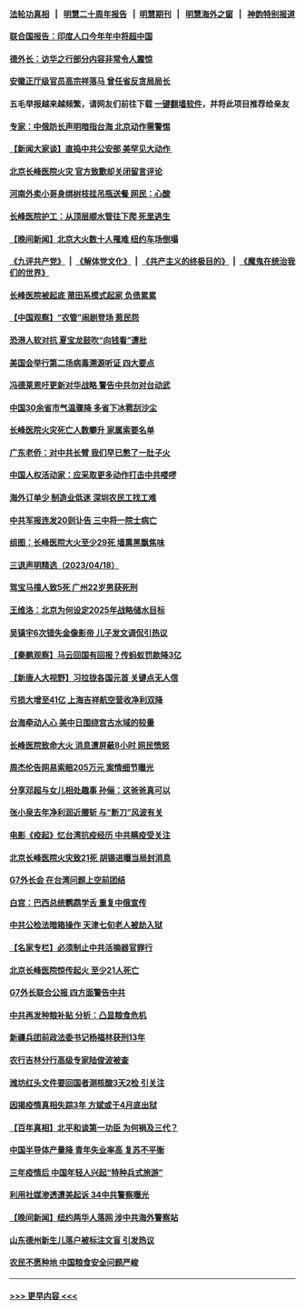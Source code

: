 #### [法轮功真相](https://github.com/gfw-breaker/truth/blob/master/README.md?t=0) &nbsp;&nbsp;|&nbsp;&nbsp; [明慧二十周年报告](https://github.com/gfw-breaker/mh-reports/blob/master/README.md?t=0) &nbsp;&nbsp;|&nbsp;&nbsp;[明慧期刊](https://github.com/gfw-breaker/mh-qikan) &nbsp;&nbsp;|&nbsp;&nbsp; [明慧海外之窗](https://github.com/gfw-breaker/mh-news/blob/master/README.md?t=0) &nbsp;&nbsp;|&nbsp;&nbsp; [神韵特别报道](https://github.com/gfw-breaker/mh-news/blob/master/shenyun.md?t=0)
#### [联合国报告：印度人口今年年中将超中国](../pages/nsc413/n13976613.md?t=04200043) 
#### [德外长：访华之行部分内容非常令人震惊](../pages/nsc413/n13976567.md?t=04200043) 
#### [安徽正厅级官员高宗祥落马 曾任省反贪局局长](../pages/nsc413/n13976407.md?t=04200043) 
#### 五毛举报越来越频繁，请网友们前往下载 [一键翻墙软件](https://github.com/gfw-breaker/ssr-accounts)，并将此项目推荐给亲友
#### [专家：中俄防长声明暗指台海 北京动作需警惕](../pages/nsc413/n13976489.md?t=04200043) 
#### [【新闻大家谈】直捣中共公安部 美罕见大动作 ](../pages/nsc413/n13976520.md?t=04200043) 
#### [北京长峰医院火灾 官方致歉却关闭留言评论](../pages/nsc413/n13976367.md?t=04200043) 
#### [河南外卖小哥身绑树枝挂吊瓶送餐 网民：心酸](../pages/nsc413/n13976449.md?t=04200043) 
#### [长峰医院护工：从顶层顺水管往下爬 死里逃生](../pages/nsc413/n13976359.md?t=04200043) 
#### [【晚间新闻】北京大火数十人罹难 纽约车场倒塌](../pages/nsc413/n13976373.md?t=04200043) 
#### [《九评共产党》](https://github.com/begood0513/9ping.md/blob/master/README.md) &nbsp;|&nbsp; [《解体党文化》](../../../../jtdwh.md/blob/master/README.md)  &nbsp;|&nbsp; [《共产主义的终极目的》](../../../../gczydzjmd.md/blob/master/README.md) &nbsp;|&nbsp; [《魔鬼在统治我们的世界》](../../../../mgztzwmdsj.md/blob/master/README.md) 
#### [长峰医院被起底 莆田系模式起家 负债累累](../pages/nsc413/n13976247.md?t=04200043) 
#### [【中国观察】“农管”闹剧登场 惹民怨](../pages/nsc413/n13976215.md?t=04200043) 
#### [恐港人软对抗 夏宝龙鼓吹“向钱看”遭批](../pages/nsc413/n13975744.md?t=04200043) 
#### [美国会举行第二场病毒溯源听证 四大要点](../pages/nsc413/n13975982.md?t=04200043) 
#### [冯德莱恩吁更新对华战略 警告中共勿对台动武](../pages/nsc413/n13975868.md?t=04200043) 
#### [中国30余省市气温骤降 多省下冰雹刮沙尘](../pages/nsc413/n13976073.md?t=04200043) 
#### [长峰医院火灾死亡人数攀升 家属索要名单](../pages/nsc413/n13976147.md?t=04200043) 
#### [广东老侨：对中共长臂 我们早已憋了一肚子火](../pages/nsc413/n13976153.md?t=04200043) 
#### [中国人权活动家：应采取更多动作打击中共喽啰](../pages/nsc413/n13976151.md?t=04200043) 
#### [海外订单少 制造业低迷 深圳农民工找工难](../pages/nsc413/n13976111.md?t=04200043) 
#### [中共军报连发20则讣告 三中将一院士病亡](../pages/nsc413/n13976209.md?t=04200043) 
#### [组图：长峰医院大火至少29死 墙熏黑飘焦味](../pages/nsc413/n13976225.md?t=04200043) 
#### [三退声明精选（2023/04/18）](../pages/nsc413/n13976108.md?t=04200043) 
#### [驾宝马撞人致5死 广州22岁男获死刑](../pages/nsc413/n13976071.md?t=04200043) 
#### [王维洛：北京为何设定2025年战略储水目标](../pages/nsc413/n13973790.md?t=04200043) 
#### [吴镇宇6次错失金像影帝 儿子发文调侃引热议](../pages/nsc413/n13975985.md?t=04200043) 
#### [【秦鹏观察】马云回国有回报？传蚂蚁罚款降3亿](../pages/nsc413/n13976022.md?t=04200043) 
#### [【新唐人大视野】习拉拢各国元首 关键点无人信](../pages/nsc413/n13976014.md?t=04200043) 
#### [亏损大增至41亿 上海吉祥航空营收净利双降](../pages/nsc413/n13976017.md?t=04200043) 
#### [台海牵动人心 美中日围绕宫古水域的较量](../pages/nsc413/n13974785.md?t=04200043) 
#### [长峰医院致命大火 消息遭屏蔽8小时 网民愤怒](../pages/nsc413/n13975944.md?t=04200043) 
#### [周杰伦告网易索赔205万元 案情细节曝光](../pages/nsc413/n13975872.md?t=04200043) 
#### [分享邓超与女儿相处趣事 孙俪：这爸爸真可以](../pages/nsc413/n13975905.md?t=04200043) 
#### [张小泉去年净利润近腰斩 与“断刀”风波有关](../pages/nsc413/n13975950.md?t=04200043) 
#### [电影《疫起》忆台湾抗疫经历 中共瞒疫受关注](../pages/nsc413/n13975824.md?t=04200043) 
#### [北京长峰医院火灾致21死 胡锡进曝当局封消息](../pages/nsc413/n13975892.md?t=04200043) 
#### [G7外长会 在台湾问题上空前团结](../pages/nsc413/n13975874.md?t=04200043) 
#### [白宫：巴西总统鹦鹉学舌 重复中俄宣传](../pages/nsc413/n13975839.md?t=04200043) 
#### [中共公检法暗箱操作 天津七旬老人被劫入狱](../pages/nsc413/n13975097.md?t=04200043) 
#### [【名家专栏】必须制止中共活摘器官罪行](../pages/nsc413/n13975715.md?t=04200043) 
#### [北京长峰医院惊传起火 至少21人死亡](../pages/nsc413/n13975797.md?t=04200043) 
#### [G7外长联合公报 四方面警告中共](../pages/nsc413/n13975722.md?t=04200043) 
#### [中共再发种粮补贴 分析：凸显粮食危机](../pages/nsc413/n13975640.md?t=04200043) 
#### [新疆兵团前政法委书记杨福林获刑13年](../pages/nsc413/n13975591.md?t=04200043) 
#### [农行吉林分行高级专家陆俊波被查](../pages/nsc413/n13975602.md?t=04200043) 
#### [潍坊红头文件要回国者测核酸3天2检 引关注](../pages/nsc413/n13975635.md?t=04200043) 
#### [因揭疫情真相失踪3年 方斌或于4月底出狱](../pages/nsc413/n13975636.md?t=04200043) 
#### [【百年真相】北平和谈第一功臣 为何祸及三代？](../pages/nsc413/n13973040.md?t=04200043) 
#### [中国半导体产量降 青年失业率高 复苏不平衡](../pages/nsc413/n13975587.md?t=04200043) 
#### [三年疫情后 中国年轻人兴起“特种兵式旅游”](../pages/nsc413/n13975557.md?t=04200043) 
#### [利用社媒渗透遭美起诉 34中共警察曝光](../pages/nsc413/n13975240.md?t=04200043) 
#### [【晚间新闻】纽约两华人落网 涉中共海外警察站](../pages/nsc413/n13975566.md?t=04200043) 
#### [山东德州新生儿落户被标注文盲 引发热议](../pages/nsc413/n13975430.md?t=04200043) 
#### [农民不愿种地 中国粮食安全问题严峻](../pages/nsc413/n13975520.md?t=04200043) 

----
#### [ >>> 更早内容 <<< ](../indexes/nsc413-earlier.md)
